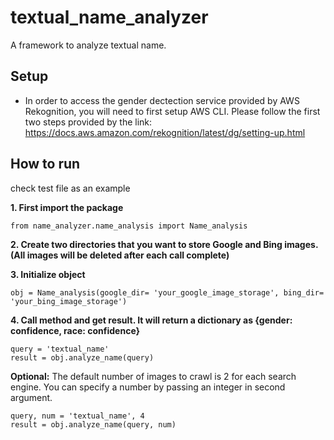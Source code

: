 # textual_name_analyzer
A framework to analyze textual name.

## Setup
* In order to access the gender dectection service provided by AWS Rekognition, you will need to first setup AWS CLI. Please follow the first two steps provided by the link: https://docs.aws.amazon.com/rekognition/latest/dg/setting-up.html

## How to run 
check test file as an example

**1. First import the package**
```
from name_analyzer.name_analysis import Name_analysis
```

**2. Create two directories that you want to store Google and Bing images. (All images will be deleted after each call complete)**

**3. Initialize object**
```
obj = Name_analysis(google_dir= 'your_google_image_storage', bing_dir= 'your_bing_image_storage')
```

**4. Call method and get result. It will return a dictionary as {gender: confidence, race: confidence}** 
```
query = 'textual_name'
result = obj.analyze_name(query)
```

**Optional:**
The default number of images to crawl is 2 for each search engine. You can specify a number by passing an integer in second argument.
```
query, num = 'textual_name', 4
result = obj.analyze_name(query, num)
```
